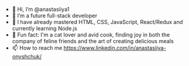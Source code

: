 - 👋 Hi, I’m @anastasiiya1
- 👀 I’m a future full-stack developer
- 🌱 I have already mastered HTML, CSS, JavaScript, React/Redux and currently learning Node.js
- 💞️ Fun fact: I'm a cat lover and avid cook, finding joy in both the company of feline friends and the art of creating delicious meals
- 📫 How to reach me https://www.linkedin.com/in/anastasiiya-onyshchuk/

<!---
anastasiiya1/anastasiiya1 is a ✨ special ✨ repository because its `README.md` (this file) appears on your GitHub profile.
You can click the Preview link to take a look at your changes.
--->
